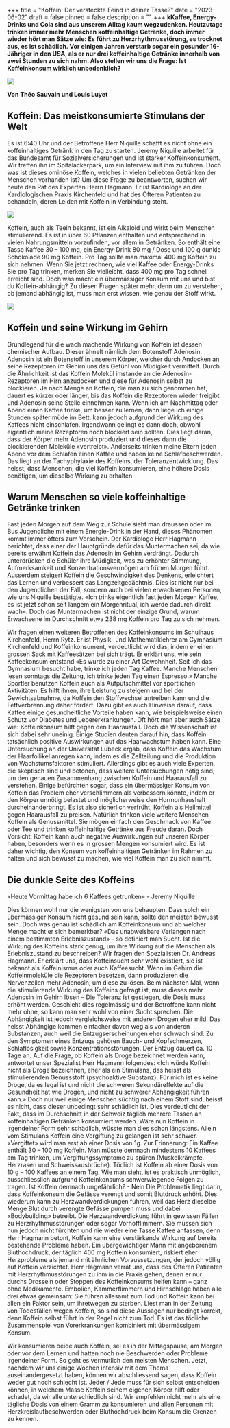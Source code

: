 +++
title = "Koffein: Der versteckte Feind in deiner Tasse?"
date = "2023-06-02"
draft = false
pinned = false
description = ""
+++
**kKaffee, Energy-Drinks und Cola sind aus unserem Alltag kaum wegzudenken. Heutzutage trinken immer mehr Menschen koffeinhaltige Getränke, doch immer wieder hört man Sätze wie: Es führt zu Herzrhythmusstörung, es trocknet aus, es ist schädlich. Vor einigen Jahren verstarb sogar ein gesunder 16-Jähriger in den USA, als er nur drei koffeinhaltige Getränke innerhalb von zwei Stunden zu sich nahm. Also stellen wir uns die Frage: Ist Koffeinkonsum wirklich unbedenklich?** 

![](whatsapp-bild-2023-04-27-um-22.47.37.jpg)

**Von Théo Sauvain und Louis Luyet**

## **Koffein: Das meistkonsumierte Stimulans der Welt**

Es ist 6:40 Uhr und der Betroffene Herr Niquille schafft es nicht ohne ein koffeinhaltiges Getränk in den Tag zu starten. Jeremy Niquille arbeitet für das Bundesamt für Sozialversicherungen und ist starker Koffeinkonsument. Wir treffen ihn im Spitalackerpark, um ein Interview mit ihm zu führen. Doch was ist dieses ominöse Koffein, welches in vielen beliebten Getränken der Menschen vorhanden ist? Um diese Frage zu beantworten, suchen wir heute den Rat des Experten Herrn Hagmann. Er ist Kardiologe an der Kardiologischen Praxis Kirchenfeld und hat des Öfteren Patienten zu behandeln, deren Leiden mit Koffein in Verbindung steht. 

![](1920px-koffein_-_caffeine.svg.png)


Koffein, auch als Teein bekannt, ist ein Alkaloid und wirkt beim Menschen stimulierend. Es ist in über 60 Pflanzen enthalten und entsprechend in vielen Nahrungsmitteln vorzufinden, vor allem in Getränken. So enthält eine Tasse Kaffee 30 – 100 mg, ein Energy-Drink 80 mg / Dose und 100 g dunkle Schokolade 90 mg Koffein. Pro Tag sollte man maximal 400 mg Koffein zu sich nehmen. Wenn Sie jetzt rechnen, wie viel Kaffee oder Energy-Drinks Sie pro Tag trinken, merken Sie vielleicht, dass 400 mg pro Tag schnell erreicht sind. Doch was macht ein übermässiger Konsum mit uns und bist du Koffein-abhängig? Zu diesen Fragen später mehr, denn um zu verstehen, ob jemand abhängig ist, muss man erst wissen, wie genau der Stoff wirkt. 

![](infografik-koffeingehalt.jpg)

## **Koffein und seine Wirkung im Gehirn**

Grundlegend für die wach machende Wirkung von Koffein ist dessen chemischer Aufbau. Dieser ähnelt nämlich dem Botenstoff Adenosin. Adenosin ist ein Botenstoff in unserem Körper, welcher durch Andocken an seine Rezeptoren im Gehirn uns das Gefühl von Müdigkeit vermittelt. Durch die Ähnlichkeit ist das Koffein Molekül imstande an die Adenosin-Rezeptoren im Hirn anzudocken und diese für Adenosin selbst zu blockieren. Je nach Menge an Koffein, die man zu sich genommen hat, dauert es kürzer oder länger, bis das Koffein die Rezeptoren wieder freigibt und Adenosin seine Stelle einnehmen kann. Wenn ich am Nachmittag oder Abend einen Kaffee trinke, um besser zu lernen, dann liege ich einige Stunden später müde im Bett, kann jedoch aufgrund der Wirkung des Kaffees nicht einschlafen. Irgendwann gelingt es dann doch, obwohl eigentlich meine Rezeptoren noch blockiert sein sollten. Dies liegt daran, dass der Körper mehr Adenosin produziert und dieses dann die blockierenden Moleküle «vertreibt». Anderseits trinken meine Eltern jeden Abend vor dem Schlafen einen Kaffee und haben keine Schlafbeschwerden. Das liegt an der Tachyphylaxie des Koffeins, der Toleranzentwicklung. Das heisst, dass Menschen, die viel Koffein konsumieren, eine höhere Dosis benötigen, um dieselbe Wirkung zu erhalten. 

## **Warum Menschen so viele koffeinhaltige Getränke trinken**

Fast jeden Morgen auf dem Weg zur Schule sieht man draussen oder im Bus Jugendliche mit einem Energie-Drink in der Hand, dieses Phänomen kommt immer öfters zum Vorschein. Der Kardiologe Herr Hagmann berichtet, dass einer der Hauptgründe dafür das Muntermachen sei, da wie bereits erwähnt Koffein das Adenosin im Gehirn verdrängt. Dadurch unterdrücken die Schüler ihre Müdigkeit, was zu erhöhter Stimmung, Aufmerksamkeit und Konzentrationsvermögen am frühen Morgen führt. Ausserdem steigert Koffein die Geschwindigkeit des Denkens, erleichtert das Lernen und verbessert das Langzeitgedächtnis. 
Dies ist nicht nur bei den Jugendlichen der Fall, sondern auch bei vielen erwachsenen Personen, wie uns Niquille bestätigte. «Ich trinke eigentlich fast jeden Morgen Kaffee, es ist jetzt schon seit langem ein Morgenritual, ich werde dadurch direkt wach». Doch das Muntermachen ist nicht der einzige Grund, warum Erwachsene im Durchschnitt etwa 238 mg Koffein pro Tag zu sich nehmen. 


Wir fragen einen weiteren Betroffenen des Koffeinkonsums im Schulhaus Kirchenfeld, Herrn Rytz. Er ist Physik- und Mathematiklehrer am Gymnasium Kirchenfeld und Koffeinkonsument, verdeutlicht wird das, indem er einen grossen Sack mit Kaffeesätzen bei sich trägt. Er erklärt uns, wie sein Kaffeekonsum entstand «Es wurde zu einer Art Gewohnheit. Seit ich das Gymnasium besucht habe, trinke ich jeden Tag Kaffee. Manche Menschen lesen sonntags die Zeitung, ich trinke jeden Tag einen Espresso.» 
Manche Sportler benutzen Koffein auch als Aufputschmittel vor sportlichen Aktivitäten. Es hilft ihnen, ihre Leistung zu steigern und bei der Gewichtsabnahme, da Koffein den Stoffwechsel antreiben kann und die Fettverbrennung daher fördert. Dazu gibt es auch Hinweise darauf, dass Kaffee einige gesundheitliche Vorteile haben kann, wie beispielsweise einen Schutz vor Diabetes und Lebererkrankungen. 
Oft hört man aber auch Sätze wie: Koffeinkonsum hilft gegen den Haarausfall. Doch die Wissenschaft ist sich dabei sehr uneinig. Einige Studien deuten darauf hin, dass Koffein tatsächlich positive Auswirkungen auf das Haarwachstum haben kann. Eine Untersuchung an der Universität Lübeck ergab, dass Koffein das Wachstum der Haarfollikel anregen kann, indem es die Zellteilung und die Produktion von Wachstumsfaktoren stimuliert. Allerdings gibt es auch viele Experten, die skeptisch sind und betonen, dass weitere Untersuchungen nötig sind, um den genauen Zusammenhang zwischen Koffein und Haarausfall zu verstehen. Einige befürchten sogar, dass ein übermässiger Konsum von Koffein das Problem eher verschlimmern als verbessern könnte, indem er den Körper unnötig belastet und möglicherweise den Hormonhaushalt durcheinanderbringt. Es ist also sicherlich verfrüht, Koffein als Heilmittel gegen Haarausfall zu preisen.
Natürlich trinken viele weitere Menschen Koffein als Genussmittel. Sie mögen einfach den Geschmack von Kaffee oder Tee und trinken koffeinhaltige Getränke aus Freude daran. Doch Vorsicht: Koffein kann auch negative Auswirkungen auf unseren Körper haben, besonders wenn es in grossen Mengen konsumiert wird. Es ist daher wichtig, den Konsum von koffeinhaltigen Getränken im Rahmen zu halten und sich bewusst zu machen, wie viel Koffein man zu sich nimmt.



## **Die dunkle Seite des Koffeins**

«Heute Vormittag habe ich 6 Kaffees getrunken» - Jeremy Niquille 


Dies können wohl nur die wenigsten von uns behaupten. Dass solch ein übermässiger Konsum nicht gesund sein kann, sollte den meisten bewusst sein. Doch was genau ist schädlich am Koffeinkonsum und ab welcher Menge macht er sich bemerkbar?
«Das unabweisbare Verlangen nach einem bestimmten Erlebniszustand» - so definiert man Sucht. Ist die Wirkung des Koffeins stark genug, um ihre Wirkung auf die Menschen als Erlebniszustand zu beschreiben? Wir fragen den Spezialisten Dr. Andreas Hagmann.
Er erklärt uns, dass Koffeinsucht sehr wohl existiert, sie ist bekannt als Koffeinismus oder auch Kaffeesucht. Wenn im Gehirn die Koffeinmoleküle die Rezeptoren besetzen, dann produzieren die Nervenzellen mehr Adenosin, um diese zu lösen. Beim nächsten Mal, wenn die stimulierende Wirkung des Koffeins gefragt ist, muss dieses mehr Adenosin im Gehirn lösen – Die Toleranz ist gestiegen, die Dosis muss erhöht werden. Geschieht dies regelmässig und der Betroffene kann nicht mehr ohne, so kann man sehr wohl von einer Sucht sprechen. Die Abhängigkeit ist jedoch vergleichsweise mit anderen Drogen eher mild. Das heisst Abhängige kommen einfacher davon weg als von anderen Substanzen, auch weil die Entzugserscheinungen eher schwach sind. Zu den Symptomen eines Entzugs gehören Bauch- und Kopfschmerzen, Schlaflosigkeit sowie Konzentrationsstörungen. Der Entzug dauert ca. 10 Tage an.
Auf die Frage, ob Koffein als Droge bezeichnet werden kann, antwortet unser Spezialist Herr Hagmann folgendes: «Ich würde Koffein nicht als Droge bezeichnen, eher als ein Stimulans, das heisst als stimulierenden Genussstoff (psychoaktive Substanz). Für mich ist es keine Droge, da es legal ist und nicht die schweren Sekundäreffekte auf die Gesundheit hat wie Drogen, und nicht zu schwerer Abhängigkeit führen kann.»
Doch nur weil einige Menschen süchtig nach einem Stoff sind, heisst es nicht, dass dieser unbedingt sehr schädlich ist. Dies verdeutlicht der Fakt, dass im Durchschnitt in der Schweiz täglich mehrere Tassen an koffeinhaltigen Getränken konsumiert werden. Wäre nun Koffein in irgendeiner Form sehr schädlich, wüsste man dies schon längstens. Allein vom Stimulans Koffein eine Vergiftung zu gelangen ist sehr schwer. «Vergiftet» wird man erst ab einer Dosis von 1g. Zur Erinnerung: Ein Kaffee enthält 30 – 100 mg Koffein. Man müsste demnach mindestens 10 Kaffees am Tag trinken, um Vergiftungssymptome zu spüren (Muskelkrämpfe, Herzrasen und Schweissausbrüche). Tödlich ist Koffein ab einer Dosis von 10 g – 100 Kaffees an einem Tag. Wie man sieht, ist es praktisch unmöglich, ausschliesslich aufgrund Koffeinkonsums schwerwiegende Folgen zu tragen. Ist Koffein demnach ungefährlich? - Nein
Die Problematik liegt darin, dass Koffeinkonsum die Gefässe verengt und somit Blutdruck erhöht. Dies wiederum kann zu Herzwandverdickungen führen, weil das Herz dieselbe Menge Blut durch verengte Gefässe pumpen muss und dabei «Bodybuilding» betreibt. Die Herzwandverdickung führt in gewissen Fällen zu Herzrhythmusstörungen oder sogar Vorhofflimmern. Sie müssen sich nun jedoch nicht fürchten und nie wieder eine Tasse Kaffee anfassen, denn Herr Hagmann betont, Koffein kann eine verstärkende Wirkung auf bereits bestehende Probleme haben. Ein übergewichtiger Mann mit angeborenem Bluthochdruck, der täglich 400 mg Koffein konsumiert, riskiert eher Herzprobleme als jemand mit ähnlichen Voraussetzungen, der jedoch völlig auf Koffein verzichtet. Herr Hagmann verrät uns, dass des Öfteren Patienten mit Herzrhythmusstörungen zu ihm in die Praxis gehen, denen er nur durchs Drosseln oder Stoppen des Koffeinkonsums helfen kann – ganz ohne Medikamente. Embolien, Kammerflimmern und Hirnschläge haben alle drei etwas gemeinsam: Sie führen allesamt zum Tod und Koffein kann bei allen ein Faktor sein, um ihretwegen zu sterben. Liest man in der Zeitung von Todesfällen wegen Koffein, so sind diese Aussagen nur bedingt korrekt, denn Koffein selbst führt in der Regel nicht zum Tod. Es ist das tödliche Zusammenspiel von Vorerkrankungen kombiniert mit übermässigem Konsum. 

Wir konsumieren beide auch Koffein, sei es in der Mittagspause, am Morgen oder vor dem Lernen und hatten noch nie Beschwerden oder Probleme irgendeiner Form. So geht es vermutlich den meisten Menschen. Jetzt, nachdem wir uns einige Wochen intensiv mit dem Thema auseinandergesetzt haben, können wir abschliessend sagen, dass Koffein weder gut noch schlecht ist. Jeder / Jede muss für sich selbst entscheiden können, in welchem Masse Koffein seinem eigenen Körper hilft oder schadet, da wir alle unterschiedlich sind. Wir empfehlen nicht mehr als eine tägliche Dosis von einem Gramm zu konsumieren und allen Personen mit Herzkreislaufbeschwerden oder Bluthochdruck beim Konsum die Grenzen zu kennen.